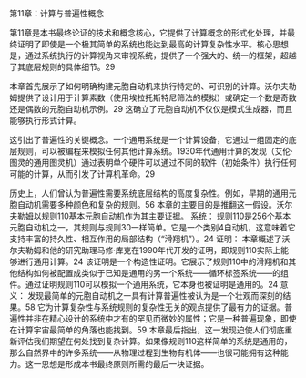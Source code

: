 第11章：计算与普遍性概念

第11章是本书最终论证的技术和概念核心，它提供了计算概念的形式化处理，并最终证明了即使是一个极其简单的系统也能达到最高的计算复杂性水平。核心思想是，通过系统执行的计算视角来审视系统，提供了一个强大的、统一的框架，超越了其底层规则的具体细节。29

本章首先展示了如何明确构建元胞自动机来执行特定的、可识别的计算。沃尔夫勒姆提供了设计用于计算素数（使用埃拉托斯特尼筛法的模拟）或确定一个数是奇数还是偶数的元胞自动机示例。29 这确立了元胞自动机不仅仅是模式生成器，而且能够执行形式计算。

这引出了普遍性的关键概念。一个通用系统是一个计算设备，它通过一组固定的底层规则，可以被编程来模拟任何其他计算系统。1930年代通用计算的发现（艾伦·图灵的通用图灵机）通过表明单个硬件可以通过不同的软件（初始条件）执行任何可能的计算，从而引发了计算机革命。29

历史上，人们曾认为普遍性需要系统底层结构的高度复杂性。例如，早期的通用元胞自动机需要多种颜色和复杂的规则。56 本章的主要目的是推翻这一假设。沃尔夫勒姆以规则110基本元胞自动机作为其主要证据。
系统： 规则110是256个基本元胞自动机之一，其规则与规则30一样简单。它是一个类别4自动机，这意味着它支持丰富的持久性、相互作用的局部结构（“滑翔机”）。24
证明： 本章概述了沃尔夫勒姆和他的研究助理马修·库克在1990年代开发的证明，即规则110实际上能够进行通用计算。24 该证明是一个构造性证明。它展示了规则110中的滑翔机和其他结构如何被配置成类似于已知是通用的另一个系统——循环标签系统——的组件。通过证明规则110可以模拟一个通用系统，它本身也被证明是通用的。24
意义： 发现最简单的元胞自动机之一具有计算普遍性被认为是一个壮观而深刻的结果。58 它为计算复杂性与系统规则的复杂性无关的观点提供了最有力的证据。普遍性并非在精心设计的系统中才有的罕见而微妙的属性；它是一种普遍现象，即使在计算宇宙最简单的角落也能找到。59
本章最后指出，这一发现迫使人们彻底重新评估我们期望在何处找到复杂计算。如果像规则110这样简单的系统是通用的，那么自然界中的许多系统——从物理过程到生物有机体——也很可能拥有这种能力。这一思想是形成本书最终原则所需的最后一块证据。